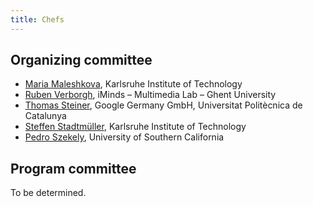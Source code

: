```yaml
---
title: Chefs
---
```

## Organizing committee
- [Maria Maleshkova](mailto:maria.maleshkova@kit.edu), Karlsruhe Institute of Technology
- [Ruben Verborgh](mailto:ruben.verborgh@ugent.be), iMinds – Multimedia Lab – Ghent University
- [Thomas Steiner](mailto:tsteiner@lsi.upc.edu), Google Germany GmbH, Universitat Politècnica de Catalunya
- [Steffen Stadtmüller](mailto:steffen.stadtmueller@kit.edu), Karlsruhe Institute of Technology
- [Pedro Szekely](mailto:pszekely@isi.edu), University of Southern California

## Program committee
To be determined.
